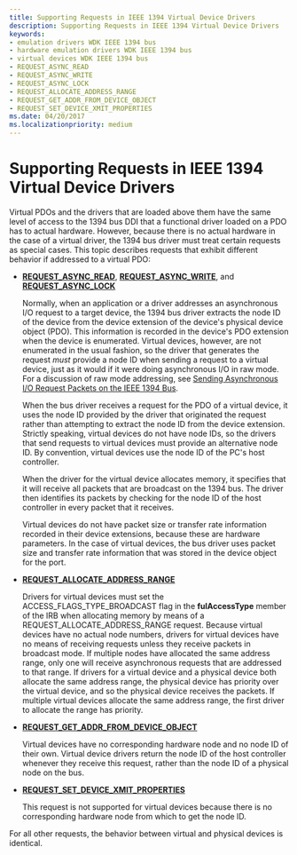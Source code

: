 ```yaml
---
title: Supporting Requests in IEEE 1394 Virtual Device Drivers
description: Supporting Requests in IEEE 1394 Virtual Device Drivers
keywords:
- emulation drivers WDK IEEE 1394 bus
- hardware emulation drivers WDK IEEE 1394 bus
- virtual devices WDK IEEE 1394 bus
- REQUEST_ASYNC_READ
- REQUEST_ASYNC_WRITE
- REQUEST_ASYNC_LOCK
- REQUEST_ALLOCATE_ADDRESS_RANGE
- REQUEST_GET_ADDR_FROM_DEVICE_OBJECT
- REQUEST_SET_DEVICE_XMIT_PROPERTIES
ms.date: 04/20/2017
ms.localizationpriority: medium
---
```


# Supporting Requests in IEEE 1394 Virtual Device Drivers





Virtual PDOs and the drivers that are loaded above them have the same level of access to the 1394 bus DDI that a functional driver loaded on a PDO has to actual hardware. However, because there is no actual hardware in the case of a virtual driver, the 1394 bus driver must treat certain requests as special cases. This topic describes requests that exhibit different behavior if addressed to a virtual PDO:

-   [**REQUEST\_ASYNC\_READ**](/windows-hardware/drivers/ddi/1394/ni-1394-ioctl_1394_class), [**REQUEST\_ASYNC\_WRITE**](/windows-hardware/drivers/ddi/1394/ni-1394-ioctl_1394_class), and [**REQUEST\_ASYNC\_LOCK**](/windows-hardware/drivers/ddi/1394/ni-1394-ioctl_1394_class)

    Normally, when an application or a driver addresses an asynchronous I/O request to a target device, the 1394 bus driver extracts the node ID of the device from the device extension of the device's physical device object (PDO). This information is recorded in the device's PDO extension when the device is enumerated. Virtual devices, however, are not enumerated in the usual fashion, so the driver that generates the request *must* provide a node ID when sending a request to a virtual device, just as it would if it were doing asynchronous I/O in raw mode. For a discussion of raw mode addressing, see [Sending Asynchronous I/O Request Packets on the IEEE 1394 Bus](./sending-asynchronous-i-o-request-packets-on-the-ieee-1394-bus.md).

    When the bus driver receives a request for the PDO of a virtual device, it uses the node ID provided by the driver that originated the request rather than attempting to extract the node ID from the device extension. Strictly speaking, virtual devices do not have node IDs, so the drivers that send requests to virtual devices must provide an alternative node ID. By convention, virtual devices use the node ID of the PC's host controller.

    When the driver for the virtual device allocates memory, it specifies that it will receive all packets that are broadcast on the 1394 bus. The driver then identifies its packets by checking for the node ID of the host controller in every packet that it receives.

    Virtual devices do not have packet size or transfer rate information recorded in their device extensions, because these are hardware parameters. In the case of virtual devices, the bus driver uses packet size and transfer rate information that was stored in the device object for the port.

-   [**REQUEST\_ALLOCATE\_ADDRESS\_RANGE**](/windows-hardware/drivers/ddi/1394/ni-1394-ioctl_1394_class)

    Drivers for virtual devices must set the ACCESS\_FLAGS\_TYPE\_BROADCAST flag in the **fulAccessType** member of the IRB when allocating memory by means of a REQUEST\_ALLOCATE\_ADDRESS\_RANGE request. Because virtual devices have no actual node numbers, drivers for virtual devices have no means of receiving requests unless they receive packets in broadcast mode. If multiple nodes have allocated the same address range, only one will receive asynchronous requests that are addressed to that range. If drivers for a virtual device and a physical device both allocate the same address range, the physical device has priority over the virtual device, and so the physical device receives the packets. If multiple virtual devices allocate the same address range, the first driver to allocate the range has priority.

-   [**REQUEST\_GET\_ADDR\_FROM\_DEVICE\_OBJECT**](/windows-hardware/drivers/ddi/1394/ni-1394-ioctl_1394_class)

    Virtual devices have no corresponding hardware node and no node ID of their own. Virtual device drivers return the node ID of the host controller whenever they receive this request, rather than the node ID of a physical node on the bus.

-   [**REQUEST\_SET\_DEVICE\_XMIT\_PROPERTIES**](/windows-hardware/drivers/ddi/1394/ni-1394-ioctl_1394_class)

    This request is not supported for virtual devices because there is no corresponding hardware node from which to get the node ID.

For all other requests, the behavior between virtual and physical devices is identical.

 

